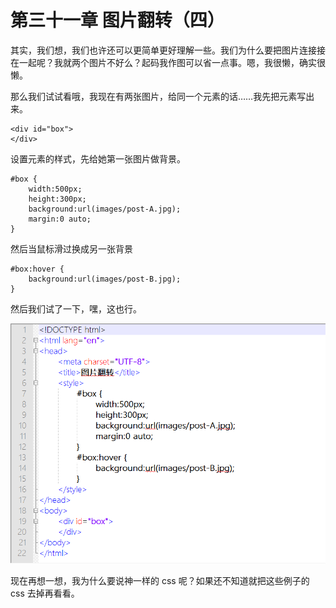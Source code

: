 第三十一章 图片翻转（四）
===

其实，我们想，我们也许还可以更简单更好理解一些。我们为什么要把图片连接接在一起呢？我就两个图片不好么？起码我作图可以省一点事。嗯，我很懒，确实很懒。

那么我们试试看哦，我现在有两张图片，给同一个元素的话……我先把元素写出来。

	<div id="box">
	</div>

设置元素的样式，先给她第一张图片做背景。

	#box {
		width:500px;
		height:300px;
		background:url(images/post-A.jpg);
		margin:0 auto;
	}

然后当鼠标滑过换成另一张背景

	#box:hover {
		background:url(images/post-B.jpg);
	}

然后我们试了一下，嘿，这也行。

![图31-1](images/31-1.png)

现在再想一想，我为什么要说神一样的 css 呢？如果还不知道就把这些例子的 css 去掉再看看。